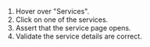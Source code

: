 1. Hover over "Services".
2. Click on one of the services.
3. Assert that the service page opens.
4. Validate the service details are correct.